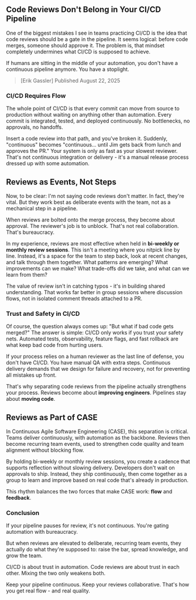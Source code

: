 <webui-data data-page-title="Code Reviews" data-page-subtitle=""></webui-data>

## Code Reviews Don't Belong in Your CI/CD Pipeline

<webui-page-segment elevation="10">
One of the biggest mistakes I see in teams practicing CI/CD is the idea that code reviews should be a gate in the pipeline. It seems logical: before code merges, someone should approve it. The problem is, that mindset completely undermines what CI/CD is supposed to achieve.

If humans are sitting in the middle of your automation, you don't have a continuous pipeline anymore. You have a stoplight.
</webui-page-segment>

> [Erik Gassler] Published August 22, 2025

### CI/CD Requires Flow

<webui-page-segment elevation="10">
The whole point of CI/CD is that every commit can move from source to production without waiting on anything other than automation. Every commit is integrated, tested, and deployed continuously. No bottlenecks, no approvals, no handoffs.

Insert a code review into that path, and you've broken it. Suddenly, "continuous" becomes "continuous… until Jim gets back from lunch and approves the PR." Your system is only as fast as your slowest reviewer. That's not continuous integration or delivery - it's a manual release process dressed up with some automation.
</webui-page-segment>

## Reviews as Events, Not Steps

<webui-page-segment elevation="10">
Now, to be clear: I'm not saying code reviews don't matter. In fact, they're vital. But they work best as deliberate events with the team, not as a mechanical step in a pipeline.

When reviews are bolted onto the merge process, they become about approval. The reviewer's job is to unblock. That's not real collaboration. That's bureaucracy.

In my experience, reviews are most effective when held in **bi-weekly or monthly review sessions**. This isn't a meeting where you nitpick line by line. Instead, it's a space for the team to step back, look at recent changes, and talk through them together. What patterns are emerging? What improvements can we make? What trade-offs did we take, and what can we learn from them?

The value of review isn't in catching typos - it's in building shared understanding. That works far better in group sessions where discussion flows, not in isolated comment threads attached to a PR.
</webui-page-segment>

### Trust and Safety in CI/CD

<webui-page-segment elevation="10">
Of course, the question always comes up: "But what if bad code gets merged?" The answer is simple: CI/CD only works if you trust your safety nets. Automated tests, observability, feature flags, and fast rollback are what keep bad code from hurting users.

If your process relies on a human reviewer as the last line of defense, you don't have CI/CD. You have manual QA with extra steps. Continuous delivery demands that we design for failure and recovery, not for preventing all mistakes up front.

That's why separating code reviews from the pipeline actually strengthens your process. Reviews become about **improving engineers**. Pipelines stay about **moving code**.
</webui-page-segment>

## Reviews as Part of CASE

<webui-page-segment elevation="10">
In Continuous Agile Software Engineering (CASE), this separation is critical. Teams deliver continuously, with automation as the backbone. Reviews then become recurring team events, used to strengthen code quality and team alignment without blocking flow.

By holding bi-weekly or monthly review sessions, you create a cadence that supports reflection without slowing delivery. Developers don't wait on approvals to ship. Instead, they ship continuously, then come together as a group to learn and improve based on real code that's already in production.

This rhythm balances the two forces that make CASE work: **flow** and **feedback**.
</webui-page-segment>

### Conclusion

<webui-page-segment elevation="10">
If your pipeline pauses for review, it's not continuous. You're gating automation with bureaucracy.

But when reviews are elevated to deliberate, recurring team events, they actually do what they're supposed to: raise the bar, spread knowledge, and grow the team.

CI/CD is about trust in automation. Code reviews are about trust in each other. Mixing the two only weakens both.

Keep your pipeline continuous. Keep your reviews collaborative. That's how you get real flow - and real quality.
</webui-page-segment>
